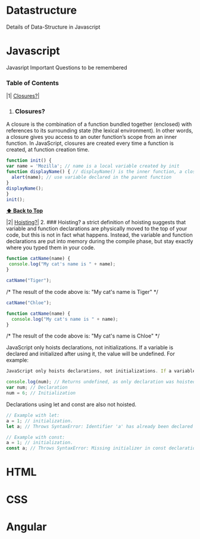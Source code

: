 # Datastructure
Details of Data-Structure in Javascript

# Javascript
Javasript Important Questions to be remembered
### Table of Contents
|1| [Closures?](#Closures)|
1. ### Closures?
 A closure is the combination of a function bundled together (enclosed) with references to its surrounding state (the lexical environment). In other words, a closure gives you access to an outer function’s scope from an inner function. In JavaScript, closures are created every time a function is created, at function creation time.

  ```javascript
  function init() {
  var name = 'Mozilla'; // name is a local variable created by init
  function displayName() { // displayName() is the inner function, a closure
    alert(name); // use variable declared in the parent function
  }
  displayName();
}
init();
  ```
 **[⬆ Back to Top](#table-of-contents)**

|2| [Hoisting?](#hoisting)|
2. ### Hoisting?
 a strict definition of hoisting suggests that variable and function declarations are physically moved to the top of your code, but this is not in fact what happens. Instead, the variable and function declarations are put into memory during the compile phase, but stay exactly where you typed them in your code.
 ```javascript
function catName(name) {
  console.log("My cat's name is " + name);
}

catName("Tiger");

 ```

/*
The result of the code above is: "My cat's name is Tiger"
*/

```javascript
catName("Chloe");

function catName(name) {
  console.log("My cat's name is " + name);
}

```
/*
The result of the code above is: "My cat's name is Chloe"
*/

JavaScript only hoists declarations, not initializations. If a variable is declared and initialized after using it, the value will be undefined. For example:

```javascript
JavaScript only hoists declarations, not initializations. If a variable is declared and initialized after using it, the value will be undefined. For example:

console.log(num); // Returns undefined, as only declaration was hoisted, no initialization has happened at this stage 
var num; // Declaration
num = 6; // Initialization

```
Declarations using let and const are also not hoisted. 
```javascript
// Example with let:
a = 1; // initialization.
let a; // Throws SyntaxError: Identifier 'a' has already been declared

// Example with const:
a = 1; // initialization.
const a; // Throws SyntaxError: Missing initializer in const declaration
```
# HTML

# CSS

# Angular
